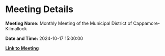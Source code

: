 # Meeting Details

**Meeting Name:** Monthly Meeting of the Municipal District of Cappamore-Kilmallock

**Date and Time:** 2024-10-17 15:00:00

**[Link to Meeting](https://www.limerick.ie/council/whats-on/monthly-meeting-of-the-municipal-district-of-cappamore-kilmallock-17)**
